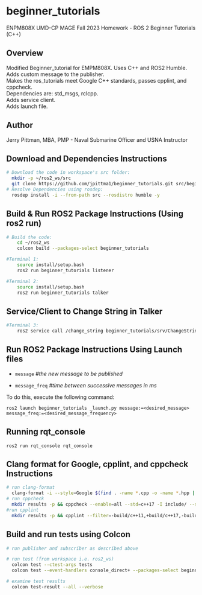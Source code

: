 # beginner_tutorials
ENPM808X UMD-CP MAGE Fall 2023 Homework - ROS 2 Beginner Tutorials (C++)

## Overview
Modified Beginner_tutorial for EMPM808X. Uses C++ and ROS2 Humble. <br>
Adds custom message to the publisher. <br>
Makes the ros_tutorials meet Google C++ standards, passes cpplint, and cppcheck. <br>
Dependencies are: std_msgs, rclcpp. <br>
Adds service client. <br>
Adds launch file.

## Author
Jerry Pittman, MBA, PMP - Naval Submarine Officer and USNA Instructor

## Download and Dependencies Instructions

```bash
# Download the code in workspace's src folder:
  mkdir -p ~/ros2_ws/src
  git clone https://github.com/jpittma1/beginner_tutorials.git src/beginner_tutorials -b humble
# Resolve Dependencies using rosdep:
  rosdep install -i --from-path src --rosdistro humble -y

  ```

## Build & Run ROS2 Package Instructions (Using ros2 run)

```bash
# Build the code:
    cd ~/ros2_ws
    colcon build --packages-select beginner_tutorials

#Terminal 1:
    source install/setup.bash
    ros2 run beginner_tutorials listener

#Terminal 2:
    source install/setup.bash
    ros2 run beginner_tutorials talker
```

## Service/Client to Change String in Talker
```bash
#Terminal 3: 
    ros2 service call /change_string beginner_tutorials/srv/ChangeString "{after: <new_string>}"
```

## Run ROS2 Package Instructions Using Launch files

* `message` *#the new message to be published*

* `message_freq` *#time between successive messages in ms*


To do this, execute the following command:
```
ros2 launch beginner_tutorials _launch.py message:=<desired_message> message_freq:=<desired_message_frequency>
```

## Running rqt_console
```
ros2 run rqt_console rqt_console
```

## Clang format for Google, cpplint, and cppcheck Instructions
```bash
# run clang-format
  clang-format -i --style=Google $(find . -name *.cpp -o -name *.hpp | grep -vE -e "^./build/")
# run cppcheck 
  mkdir results -p && cppcheck --enable=all --std=c++17 -I include/ --suppress=missingInclude $( find . -name *.cpp | grep -vE -e "^./build/" ) &> results/cppcheck
#run cpplint
  mkdir results -p && cpplint --filter=-build/c++11,+build/c++17,-build/namespaces,-build/include_order --filter="-legal/copyright" $( find . -name *.cpp | grep -vE -e "^./build/" ) &> results/cpplint

```
## Build and run tests using Colcon
```bash
# run publisher and subscriber as described above

# run test (from workspace i.e. ros2_ws)
  colcon test --ctest-args tests
  colcon test --event-handlers console_direct+ --packages-select beginner_tutorials

# examine test results
  colcon test-result --all --verbose

```